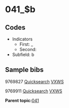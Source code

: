 # 041\_$b

## Codes

-   Indicators
    -   First: \_
    -   Second:
-   Subfield: b

## Sample bibs

9769827 [Quicksearch](https://search.library.yale.edu/catalog/9769827) [VXWS](http://prodorbis.library.yale.edu:7014/vxws/GetHoldingsService?bibId=9769827)

9769911 [Quicksearch](https://search.library.yale.edu/catalog/9769911) [VXWS](http://prodorbis.library.yale.edu:7014/vxws/GetHoldingsService?bibId=9769911)

**Parent topic:**[041](../../tags/041/041.md)

